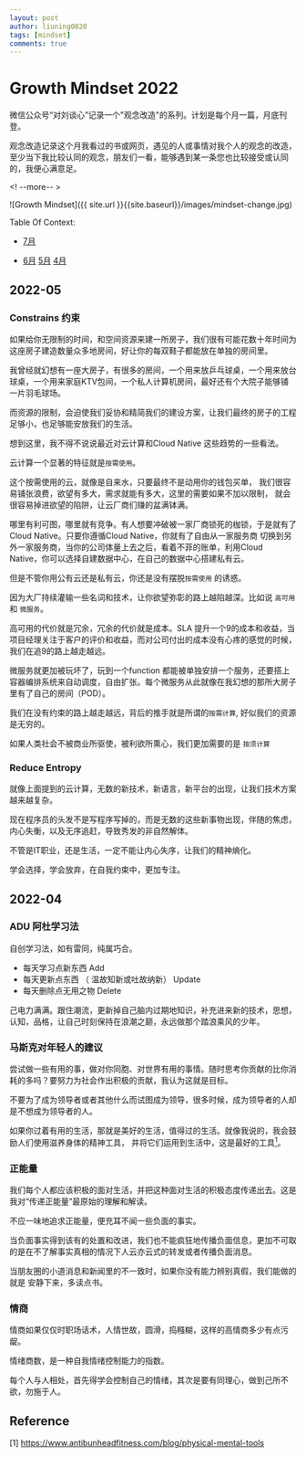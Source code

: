 ```yaml
---
layout: post
author: liuning0820
tags: [mindset]
comments: true
---
```


# Growth Mindset 2022

微信公众号“对刘谈心”记录一个"观念改造"的系列。计划是每个月一篇，月底刊登。

观念改造记录这个月我看过的书或网页，遇见的人或事情对我个人的观念的改造，至少当下我比较认同的观念，朋友们一看，能够遇到某一条您也比较接受或认同的，我便心满意足。

<! --more-- >

![Growth Mindset]({{ site.url }}{{site.baseurl}}/images/mindset-change.jpg)

Table Of Context:

- [7月](#2022-07)

- [6月](#2022-06)    [5月](#2022-05)    [4月](#2022-04)

## 2022-05

### Constrains 约束

如果给你无限制的时间，和空间资源来建一所房子，我们很有可能花数十年时间为这座房子建造数量众多地房间，好让你的每双鞋子都能放在单独的房间里。

我曾经就幻想有一座大房子，有很多的房间，一个用来放乒乓球桌，一个用来放台球桌，一个用来家庭KTV包间，一个私人计算机房间，最好还有个大院子能够铺一片羽毛球场。

而资源的限制，会迫使我们妥协和精简我们的建设方案，让我们最终的房子的工程足够小，也足够能安放我们的生活。

想到这里，我不得不说说最近对云计算和Cloud Native 这些趋势的一些看法。

云计算一个显著的特征就是`按需使用`。

这个按需使用的云，就像是自来水，只要最终不是动用你的钱包买单， 我们很容易铺张浪费，欲望有多大，需求就能有多大，这里的需要如果不加以限制，
就会很容易掉进欲望的陷阱，让云厂商们赚的盆满钵满。

哪里有利可图，哪里就有竞争。有人想要冲破被一家厂商锁死的枷锁，于是就有了 Cloud Native。只要你遵循Cloud Native，你就有了自由从一家服务商
切换到另外一家服务商，当你的公司体量上去之后，看着不菲的账单，利用Cloud Native，你可以选择自建数据中心，在自己的数据中心搭建私有云。

但是不管你用公有云还是私有云，你还是没有摆脱`按需使用` 的诱惑。

因为大厂持续灌输一些名词和技术，让你欲望弥彰的路上越陷越深。比如说 `高可用` 和 `微服务`。

高可用的代价就是冗余，冗余的代价就是成本。SLA 提升一个9的成本和收益，当项目经理关注于客户的评价和收益，而对公司付出的成本没有心疼的感觉的时候，我们在追9的路上越走越远。

微服务就更加被玩坏了，玩到一个function 都能被单独安排一个服务，还要搭上容器编排系统来自动调度，自由扩张。每个微服务从此就像在我幻想的那所大房子里有了自己的房间（POD）。

我们在没有约束的路上越走越远，背后的推手就是所谓的`按需计算`, 好似我们的资源是无穷的。

如果人类社会不被商业所驱使，被利欲所熏心，我们更加需要的是 `按须计算`

### Reduce Entropy

就像上面提到的云计算，无数的新技术，新语言，新平台的出现，让我们技术方案越来越复杂。

现在程序员的头发不是写程序写掉的，而是无数的这些新事物出现，伴随的焦虑，内心失衡，以及无序追赶，导致秀发的非自然解体。

不管是IT职业，还是生活，一定不能让内心失序，让我们的精神熵化。

学会选择，学会放弃，在自我约束中，更加专注。

## 2022-04

### ADU 阿杜学习法

自创学习法，如有雷同，纯属巧合。

- 每天学习点新东西 Add
- 每天更新点东西 （ 温故知新或吐故纳新） Update
- 每天删除点无用之物  Delete

己电力满满。跟住潮流，更新掉自己脑内过期地知识，补充进来新的技术，思想，认知，品格，让自己时刻保持在浪潮之巅，永远做那个踏浪乘风的少年。

### 马斯克对年轻人的建议

尝试做一些有用的事，做对你同胞、对世界有用的事情。随时思考你贡献的比你消耗的多吗？要努力为社会作出积极的贡献，我认为这就是目标。

不要为了成为领导者或者其他什么而试图成为领导，很多时候，成为领导者的人却是不想成为领导者的人。

如果你过着有用的生活，那就是美好的生活，值得过的生活。就像我说的，我会鼓励人们使用滋养身体的精神工具， 并将它们运用到生活中，这是最好的工具[<sup>1<sup>](#reference)。

### 正能量

我们每个人都应该积极的面对生活，并把这种面对生活的积极态度传递出去。这是我对“传递正能量”最原始的理解和解读。

不应一味地追求正能量，便充耳不闻一些负面的事实。

当负面事实得到该有的处置和改进，我们也不能疯狂地传播负面信息，更加不可取
的是在不了解事实真相的情况下人云亦云式的转发或者传播负面消息。

当朋友圈的小道消息和新闻里的不一致时，如果你没有能力辨别真假，我们能做的就是
安静下来，多读点书。

### 情商

情商如果仅仅时职场话术，人情世故，圆滑，捣糨糊，这样的高情商多少有点污龊。

情绪商数，是一种自我情绪控制能力的指数。

每个人与人相处，首先得学会控制自己的情绪，其次是要有同理心，做到己所不欲，勿施于人。



## Reference

[1] <https://www.antibunheadfitness.com/blog/physical-mental-tools>
